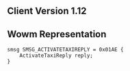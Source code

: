 ## Client Version 1.12

## Wowm Representation
```rust,ignore
smsg SMSG_ACTIVATETAXIREPLY = 0x01AE {
    ActivateTaxiReply reply;    
}

```
